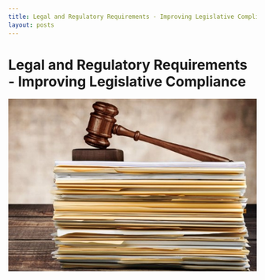 ```yaml
---
title: Legal and Regulatory Requirements - Improving Legislative Compliance
layout: posts
---
```


# Legal and Regulatory Requirements - Improving Legislative Compliance

![Gavel on a stack of legal paperwork](/images/legal.jpg)

